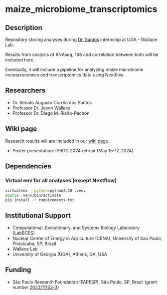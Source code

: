 # maize_microbiome_transcriptomics

## Description

Repository storing analyses during [Dr. Santos](https://bv.fapesp.br/pt/pesquisador/164909/renato-augusto-correa-dos-santos/) internship at UGA - Wallace Lab.

Results from analysis of RNAseq, 16S and correlation between both will be included here.

Eventually, it will include a pipeline for analyzing maize microbiome metataxonomics and transcriptomics data using Nextflow.

## Researchers

 * Dr. Renato Augusto Corrêa dos Santos
 * Professor Dr. Jason Wallace
 * Professor Dr. Diego M. Riaño-Pachón

## Wiki page

Research results will are included in our [wiki page](https://github.com/SantosRAC/maize_microbiome_transcriptomics/wiki).

 * Poster presentation: IPBGG 2024 retreat (May 15-17, 2024)

## Dependencies

### Virtual env for all analyses (except Nextflow)

```bash
virtualenv --python=python3.10 .venv
source .venv/bin/activate
pip install -r requirements.txt
```

## Institutional Support

 * Computational, Evolutionary, and Systems Biology Laboratory (LabBCES)
 * Nuclear Center of Energy in Agriculture (CENA), University of Sao Paulo, Piracicaba, SP, Brazil
 * Wallace Lab
 * University of Georgia (UGA), Athens, GA, USA

## Funding

 * São Paulo Research Foundation (FAPESP), São Paulo, SP, Brazil (grant number [2023/11133-3](https://bv.fapesp.br/en/bolsas/212537/integrating-metataxonomics-and-host-transcriptomics-data-in-maize/))

